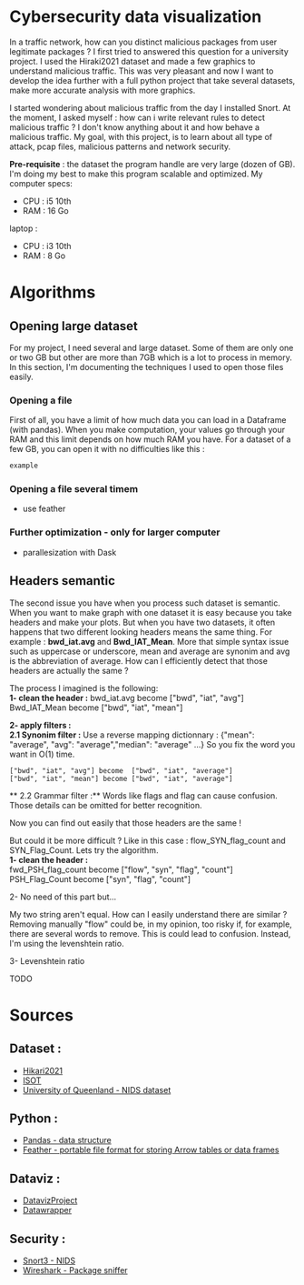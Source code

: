 # Cybersecurity data visualization

In a traffic network, how can you distinct malicious packages from user legitimate packages ? 
I first tried to answered this question for a university project. I used the Hiraki2021 dataset and made a few graphics to understand malicious traffic.
This was very pleasant and now I want to develop the idea further with a full python project that take several datasets, make more accurate analysis with more graphics. 

I started wondering about malicious traffic from the day I installed Snort. At the moment, I asked myself : how can i write relevant rules to detect malicious traffic ?
I don't know anything about it and how behave a malicious traffic. My goal, with this project, is to learn about all type of attack, pcap files, malicious patterns and network security.

**Pre-requisite** : the dataset the program handle are very large (dozen of GB). I'm doing my best to make this program scalable and optimized. 
My computer specs:
- CPU : i5 10th
- RAM : 16 Go

laptop :
- CPU : i3 10th
- RAM : 8 Go


# Algorithms


## Opening large dataset

For my project, I need several and large dataset. Some of them are only one or two GB but other are more than 7GB which is a lot to process in memory. In this section, I'm documenting the techniques I used to open those files easily.

### Opening a file

First of all, you have a limit of how much data you can load in a Dataframe (with pandas). When you make computation, your values go through your RAM and this limit depends on how much RAM you have. For a dataset of a few GB, you can open it with no difficulties like this :
```py
example
``` 


### Opening a file several timem
- use feather


### Further optimization - only for larger computer
- parallesization with Dask

## Headers semantic

The second issue you have when you process such dataset is semantic. When you want to make graph with one dataset it is easy because you take headers and make your plots. But when you have two datasets, it often happens that two different looking headers means the same thing. For example : **bwd_iat.avg** and **Bwd_IAT_Mean**. More that simple syntax issue such as uppercase or underscore, mean and average are synonim and avg is the abbreviation of average. How can I efficiently detect that those headers are actually the same ?

The process I imagined is the following: <br/>
**1- clean the header :** 
    bwd_iat.avg become  ["bwd", "iat", "avg"]
    Bwd_IAT_Mean become ["bwd", "iat", "mean"]

**2- apply filters :** <br/>
    **2.1 Synonim filter :**
    Use a reverse mapping dictionnary : {"mean": "average", "avg": "average","median": "average" ...} 
    So you fix the word you want in O(1) time.

    ["bwd", "iat", "avg"] become  ["bwd", "iat", "average"]
    ["bwd", "iat", "mean"] become ["bwd", "iat", "average"]

   ** 2.2 Grammar filter :**
    Words like flags and flag can cause confusion. Those details can be omitted for better recognition.

Now you can find out easily that those headers are the same !

But could it be more difficult ? Like in this case : flow_SYN_flag_count and SYN_Flag_Count. Lets try the algorithm. <br/>
**1- clean the header :** <br/>
    fwd_PSH_flag_count become ["flow", "syn", "flag", "count"]
    PSH_Flag_Count become ["syn", "flag", "count"]

2- No need of this part but...

My two string aren't equal. How can I easily understand there are similar ? Removing manually "flow" could be, in my opinion, too risky if, for example, there are several words to remove. This is could lead to confusion. Instead, I'm using the levenshtein ratio.

3- Levenshtein ratio

TODO


# Sources
## Dataset :
- [Hikari2021](https://zenodo.org/records/6463389)
- [ISOT](https://onlineacademiccommunity.uvic.ca/isot/datasets/)
- [University of Queenland - NIDS dataset](https://staff.itee.uq.edu.au/marius/NIDS_datasets/)

## Python :
- [Pandas - data structure](https://pandas.pydata.org/pandas-docs/stable/index.html)
- [Feather - portable file format for storing Arrow tables or data frames](https://arrow.apache.org/docs/python/feather.html)

## Dataviz :
- [DatavizProject](https://datavizproject.com/)
- [Datawrapper](https://www.datawrapper.de/)

## Security :
- [Snort3 - NIDS](https://docs.snort.org/welcome)
- [Wireshark - Package sniffer](https://www.wireshark.org/)
